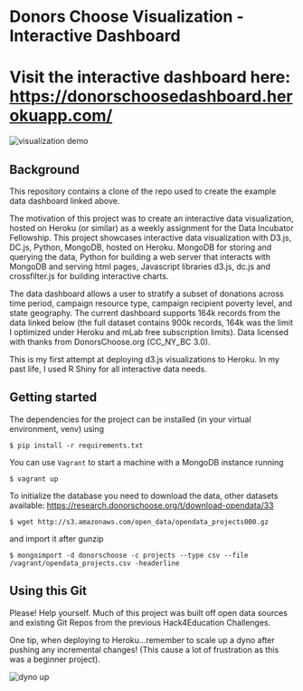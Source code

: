 # Donors Choose Visualization - Interactive Dashboard

# Visit the interactive dashboard here: https://donorschoosedashboard.herokuapp.com/

![visualization
demo](https://github.com/beilmanmich/donors_dashboard/blob/master/viz_demo.gif)

## Background

This repository contains a clone of the repo used to create the example data dashboard linked above.

The motivation of this project was to create an interactive data visualization, hosted on Heroku (or similar) as a weekly assignment for the Data Incubator Fellowship. This project showcases interactive data visualization with D3.js, DC.js, Python, MongoDB, hosted on Heroku. MongoDB for storing and querying the data, Python for building a web server that interacts with MongoDB and serving html pages, Javascript libraries d3.js, dc.js and crossfilter.js for building interactive charts.

The data dashboard allows a user to stratify a subset of donations across time period, campaign resource type, campaign recipient poverty level, and state geography. The current dashboard supports 164k records from the data linked below (the full dataset contains 900k records, 164k was the limit I optimized under Heroku and mLab free subscription limits). Data licensed with thanks from DonorsChoose.org (CC_NY_BC 3.0).

This is my first attempt at deploying d3.js visualizations to Heroku. In my past life, I used R Shiny for all interactive data needs.

## Getting started

The dependencies for the project can be installed (in your virtual environment, venv) using

    $ pip install -r requirements.txt

You can use ``Vagrant`` to start a machine with a MongoDB instance running

    $ vagrant up

To initialize the database you need to download the data, other datasets available: https://research.donorschoose.org/t/download-opendata/33

    $ wget http://s3.amazonaws.com/open_data/opendata_projects000.gz


and import it after gunzip

    $ mongoimport -d donorschoose -c projects --type csv --file /vagrant/opendata_projects.csv -headerline

## Using this Git

Please! Help yourself. Much of this project was built off open data sources and existing Git Repos from the previous Hack4Education Challenges.

One tip, when deploying to Heroku...remember to scale up a dyno after pushing any incremental changes! (This cause a lot of frustration as this was a beginner project).

![dyno
up](https://github.com/beilmanmich/donors_dashboard/blob/master/viz_demo.gif)